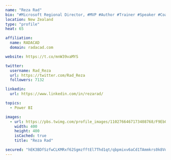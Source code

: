 ```yaml
---
name: "Reza Rad"
bio: "#Microsoft Regional Director, #MVP #Author #Trainer #Speaker #Coach #Consultant #PowerBI "
location: New Zealand
type: "profile"
heat: 65

affiliation:
  name: RADACAD
  domain: radacad.com

website: https://t.co/mnW39vaMYS

twitter:
  username: Rad_Reza
  url: https://twitter.com/Rad_Reza
  followers: 7132

linkedin:
  url: https://www.linkedin.com/in/rezarad/

topics:
  - Power BI

images:
  - url: https://pbs.twimg.com/profile_images/1102766467173408768/F9EbQENa_400x400.png
    width: 400
    height: 400
    isCached: true
    title: "Reza Rad"

secured: "hEK3BDfSzfwCLKMRxf62SgmzfftEl7Thd1qt/qbpmixv6aCd1TAmmkrs0k8VdLq2WSH6D+Guy7Op1CWdLKnY6t6jM1N8xR8GX5EuM0/7FRvMUEQiEZPgKKbrZGue4Tnoe+/H0hXBnSRHLd9lCardihb7js7GEcF13AbEUaW7TFBJzfjVJtPj6EC3ycmeDRakJWWXaUn/ZJeYlARtlm/l7CTY2m5x8DGIONa3OI70dt+w+cREeszxjvXau4QGihZ8alxRUhzy3DRzV4XV4lfx9mFZIJJLaA8cQ+qOpnFNTFX/FisvuD2TbjtcRZrqzsdt994FJ57MeaVZvWVUNbDoxAEYP8hyB1Py9Xgr5vWy68GbFm4A1ZfARezubba0Q1yxK2ePtzc8cJfBHj+VhCIO9lW+gACBJe+6nGxDT6Ai+4M=;WZLG/JlZMXarVVExc0wlnA=="
---
```


